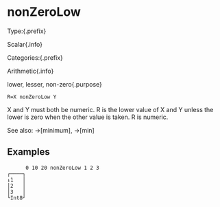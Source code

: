 # nonZeroLow

Type:{.prefix}

Scalar{.info}

Categories:{.prefix}

Arithmetic{.info}

lower, lesser, non-zero{.purpose}

~~~
R=X nonZeroLow Y
~~~

X and Y must both be numeric. R is the lower value of X and Y unless the lower is zero when the
other value is taken. R is numeric.

See also: →[minimum], →[min]

## Examples

~~~
      0 10 20 nonZeroLow 1 2 3
┌────┐
↓1   │
│2   │
│3   │
└Int8┘
~~~

